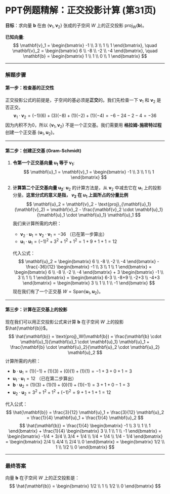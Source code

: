 # PPT例题精解：正交投影计算 (第31页)

**目标**：求向量 $\mathbf{b}$ 在由 $\{ \mathbf{v}_1, \mathbf{v}_2 \}$ 张成的子空间 $W$ 上的正交投影 $\text{proj}_W(\mathbf{b})$。

**已知向量**:
$$
\mathbf{v}_1 = \begin{bmatrix} -1 \\ 3 \\ 1 \\ 1 \end{bmatrix}, \quad
\mathbf{v}_2 = \begin{bmatrix} 6 \\ -8 \\ -2 \\ -4 \end{bmatrix}, \quad
\mathbf{b} = \begin{bmatrix} 1 \\ 1 \\ 0 \\ 1 \end{bmatrix}
$$

---

### 解题步骤

#### 第一步：检查基的正交性

正交投影公式的前提是，子空间的基必须是**正交**的。我们先检查一下 $\mathbf{v}_1$ 和 $\mathbf{v}_2$ 是否正交。
$$
\mathbf{v}_1 \cdot \mathbf{v}_2 = (-1)(6) + (3)(-8) + (1)(-2) + (1)(-4) = -6 - 24 - 2 - 4 = -36
$$
因为内积不为0，所以 $\{ \mathbf{v}_1, \mathbf{v}_2 \}$ 不是一个正交基。我们需要用 **格拉姆-施密特过程** 创建一个正交基 $\{ \mathbf{u}_1, \mathbf{u}_2 \}$。

---

#### 第二步：创建正交基 (Gram-Schmidt)

1.  **令第一个正交基向量 $\mathbf{u}_1$ 等于 $\mathbf{v}_1$**:
    $$
    \mathbf{u}_1 = \mathbf{v}_1 = \begin{bmatrix} -1 \\ 3 \\ 1 \\ 1 \end{bmatrix}
    $$

2.  **计算第二个正交基向量 $\mathbf{u}_2$**:
    $\mathbf{u}_2$ 的计算方法是，从 $\mathbf{v}_2$ 中减去它在 $\mathbf{u}_1$ 上的投影分量。**这里分式的意义是指， $v_2$ 在 $u_1$ 上面所占的分量比例**
    $$
    \mathbf{u}_2 = \mathbf{v}_2 - \text{proj}_{\mathbf{u}_1}(\mathbf{v}_2) = \mathbf{v}_2 - \frac{\mathbf{v}_2 \cdot \mathbf{u}_1}{\mathbf{u}_1 \cdot \mathbf{u}_1} \mathbf{u}_1
    $$
    我们来计算所需的内积：
    - $\mathbf{v}_2 \cdot \mathbf{u}_1 = \mathbf{v}_2 \cdot \mathbf{v}_1 = -36$ （已在第一步算出）
    - $\mathbf{u}_1 \cdot \mathbf{u}_1 = (-1)^2 + 3^2 + 1^2 + 1^2 = 1 + 9 + 1 + 1 = 12$

    代入公式：
    $$
    \mathbf{u}_2 = \begin{bmatrix} 6 \\ -8 \\ -2 \\ -4 \end{bmatrix} - \frac{-36}{12} \begin{bmatrix} -1 \\ 3 \\ 1 \\ 1 \end{bmatrix} = \begin{bmatrix} 6 \\ -8 \\ -2 \\ -4 \end{bmatrix} + 3 \begin{bmatrix} -1 \\ 3 \\ 1 \\ 1 \end{bmatrix} = \begin{bmatrix} 6-3 \\ -8+9 \\ -2+3 \\ -4+3 \end{bmatrix} = \begin{bmatrix} 3 \\ 1 \\ 1 \\ -1 \end{bmatrix}
    $$
    现在我们有了一个正交基 $W = \text{Span}\{\mathbf{u}_1, \mathbf{u}_2\}$。

---

#### 第三步：计算在正交基上的投影

现在我们可以用正交投影公式来计算 $\mathbf{b}$ 在子空间 $W$ 上的投影 $\hat{\mathbf{b}}$。
$$
\hat{\mathbf{b}} = \text{proj}_W(\mathbf{b}) = \frac{\mathbf{b} \cdot \mathbf{u}_1}{\mathbf{u}_1 \cdot \mathbf{u}_1} \mathbf{u}_1 + \frac{\mathbf{b} \cdot \mathbf{u}_2}{\mathbf{u}_2 \cdot \mathbf{u}_2} \mathbf{u}_2
$$
计算所需的内积：
- $\mathbf{b} \cdot \mathbf{u}_1 = (1)(-1) + (1)(3) + (0)(1) + (1)(1) = -1+3+0+1 = 3$
- $\mathbf{u}_1 \cdot \mathbf{u}_1 = 12$ （已在第二步算出）
- $\mathbf{b} \cdot \mathbf{u}_2 = (1)(3) + (1)(1) + (0)(1) + (1)(-1) = 3+1+0-1 = 3$
- $\mathbf{u}_2 \cdot \mathbf{u}_2 = 3^2 + 1^2 + 1^2 + (-1)^2 = 9+1+1+1 = 12$

代入公式：
$$
\hat{\mathbf{b}} = \frac{3}{12} \mathbf{u}_1 + \frac{3}{12} \mathbf{u}_2 = \frac{1}{4} \mathbf{u}_1 + \frac{1}{4} \mathbf{u}_2
$$
$$
\hat{\mathbf{b}} = \frac{1}{4} \begin{bmatrix} -1 \\ 3 \\ 1 \\ 1 \end{bmatrix} + \frac{1}{4} \begin{bmatrix} 3 \\ 1 \\ 1 \\ -1 \end{bmatrix} = \begin{bmatrix} -1/4 + 3/4 \\ 3/4 + 1/4 \\ 1/4 + 1/4 \\ 1/4 - 1/4 \end{bmatrix} = \begin{bmatrix} 2/4 \\ 4/4 \\ 2/4 \\ 0 \end{bmatrix} = \begin{bmatrix} 1/2 \\ 1 \\ 1/2 \\ 0 \end{bmatrix}
$$

---

### 最终答案
向量 $\mathbf{b}$ 在子空间 $W$ 上的正交投影是：
$$
\hat{\mathbf{b}} = \begin{bmatrix} 1/2 \\ 1 \\ 1/2 \\ 0 \end{bmatrix}
$$